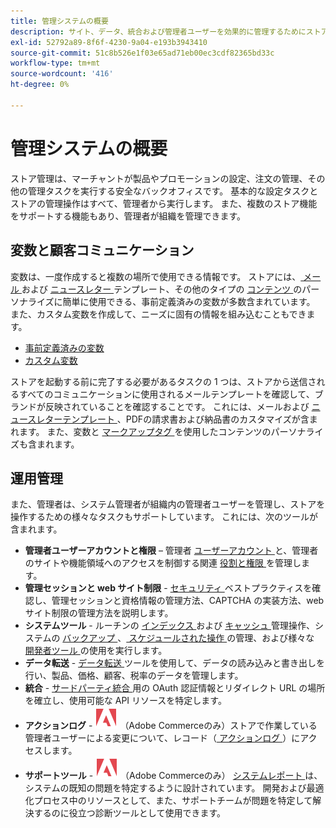 ```yaml
---
title: 管理システムの概要
description: サイト、データ、統合および管理者ユーザーを効果的に管理するためにストアの管理者が使用できるシステムツールおよび機能について説明します。
exl-id: 52792a89-8f6f-4230-9a04-e193b3943410
source-git-commit: 51c8b526e1f03e65ad71eb00ec3cdf82365bd33c
workflow-type: tm+mt
source-wordcount: '416'
ht-degree: 0%

---
```


# 管理システムの概要

ストア管理は、マーチャントが製品やプロモーションの設定、注文の管理、その他の管理タスクを実行する安全なバックオフィスです。 基本的な設定タスクとストアの管理操作はすべて、管理者から実行します。 また、複数のストア機能をサポートする機能もあり、管理者が組織を管理できます。

## 変数と顧客コミュニケーション

変数は、一度作成すると複数の場所で使用できる情報です。 ストアには、[ メール ](email-templates.md) および [ ニュースレター ](../merchandising-promotions/newsletter-template.md) テンプレート、その他のタイプの [ コンテンツ ](../content-design/introduction.md#content) のパーソナライズに簡単に使用できる、事前定義済みの変数が多数含まれています。 また、カスタム変数を作成して、ニーズに固有の情報を組み込むこともできます。

- [事前定義済みの変数](variables-predefined.md)
- [カスタム変数](variables-custom.md)

ストアを起動する前に完了する必要があるタスクの 1 つは、ストアから送信されるすべてのコミュニケーションに使用されるメールテンプレートを確認して、ブランドが反映されていることを確認することです。 これには、メールおよび [ ニュースレターテンプレート ](../merchandising-promotions/newsletter-template.md)、PDFの請求書および納品書のカスタマイズが含まれます。 また、変数と [ マークアップタグ ](markup-tags.md) を使用したコンテンツのパーソナライズも含まれます。

## 運用管理

また、管理者は、システム管理者が組織内の管理者ユーザーを管理し、ストアを操作するための様々なタスクもサポートしています。 これには、次のツールが含まれます。

- **管理者ユーザーアカウントと権限** – 管理者 [ ユーザーアカウント ](permissions-users-all.md) と、管理者のサイトや機能領域へのアクセスを制御する関連 [ 役割と権限 ](permissions-user-roles.md) を管理します。
- **管理セッションと web サイト制限** - [ セキュリティ ](security.md) ベストプラクティスを確認し、管理セッションと資格情報の管理方法、CAPTCHA の実装方法、web サイト制限の管理方法を説明します。
- **システムツール** - ルーチンの [ インデックス ](index-management.md) および [ キャッシュ ](cache-management.md) 管理操作、システムの [ バックアップ ](backups.md)、[ スケジュールされた操作 ](data-scheduled-import-export.md) の管理、および様々な [ 開発者ツール ](developer-tools.md) の使用を実行します。
- **データ転送** - [ データ転送 ](data-transfer.md) ツールを使用して、データの読み込みと書き出しを行い、製品、価格、顧客、税率のデータを管理します。
- **統合** - [ サードパーティ統合 ](integrations.md) 用の OAuth 認証情報とリダイレクト URL の場所を確立し、使用可能な API リソースを特定します。
- **アクションログ** - ![Adobe Commerce](../assets/adobe-logo.svg) （Adobe Commerceのみ）ストアで作業している管理者ユーザーによる変更について、レコード（[ アクションログ ](action-log.md)）にアクセスします。
- **サポートツール** - ![Adobe Commerce](../assets/adobe-logo.svg) （Adobe Commerceのみ） [ システムレポート ](support.md#access-system-reports) は、システムの既知の問題を特定するように設計されています。 開発および最適化プロセス中のリソースとして、また、サポートチームが問題を特定して解決するのに役立つ診断ツールとして使用できます。
